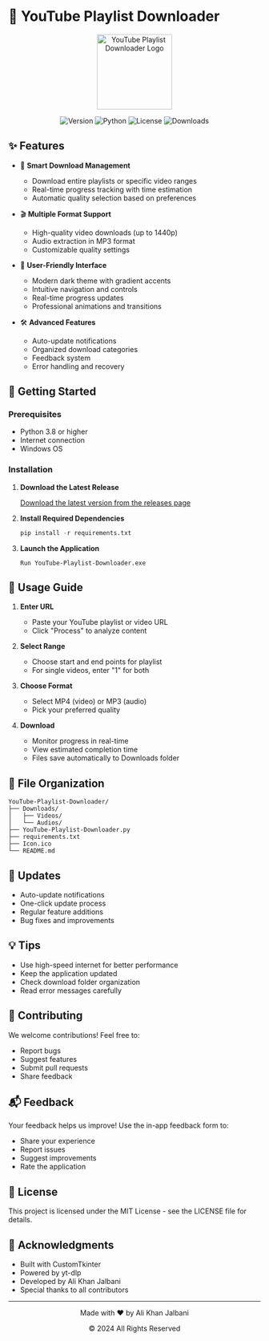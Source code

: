 # 🎥 YouTube Playlist Downloader

<div align="center">
  <img src="https://github.com/MurShidM01/YouTube-Playlist-Downloader-Application/blob/main/Icon.ico" alt="YouTube Playlist Downloader Logo" width="150" height="150">
  
  ![Version](https://img.shields.io/badge/version-1.4.0-blue.svg)
  ![Python](https://img.shields.io/badge/python-3.8+-brightgreen.svg)
  ![License](https://img.shields.io/badge/license-MIT-orange.svg)
  ![Downloads](https://img.shields.io/badge/downloads-1k+-success.svg)
</div>

## ✨ Features

- 🎯 **Smart Download Management**
  - Download entire playlists or specific video ranges
  - Real-time progress tracking with time estimation
  - Automatic quality selection based on preferences

- 🎬 **Multiple Format Support**
  - High-quality video downloads (up to 1440p)
  - Audio extraction in MP3 format
  - Customizable quality settings

- 💫 **User-Friendly Interface**
  - Modern dark theme with gradient accents
  - Intuitive navigation and controls
  - Real-time progress updates
  - Professional animations and transitions

- 🛠️ **Advanced Features**
  - Auto-update notifications
  - Organized download categories
  - Feedback system
  - Error handling and recovery

## 🚀 Getting Started

### Prerequisites

- Python 3.8 or higher
- Internet connection
- Windows OS

### Installation

1. **Download the Latest Release**

   [Download the latest version from the releases page](https://github.com/MurShidM01/YouTube-Playlist-Downloader-Application/releases/)

2. **Install Required Dependencies**
   ```python
   pip install -r requirements.txt
   ```

3. **Launch the Application**
   ```
   Run YouTube-Playlist-Downloader.exe
   ```

## 📝 Usage Guide

1. **Enter URL**
   - Paste your YouTube playlist or video URL
   - Click "Process" to analyze content

2. **Select Range**
   - Choose start and end points for playlist
   - For single videos, enter "1" for both

3. **Choose Format**
   - Select MP4 (video) or MP3 (audio)
   - Pick your preferred quality

4. **Download**
   - Monitor progress in real-time
   - View estimated completion time
   - Files save automatically to Downloads folder

## 📂 File Organization

```
YouTube-Playlist-Downloader/
├── Downloads/
│   ├── Videos/
│   └── Audios/
├── YouTube-Playlist-Downloader.py
├── requirements.txt
├── Icon.ico
└── README.md
```

## 🔄 Updates

- Auto-update notifications
- One-click update process
- Regular feature additions
- Bug fixes and improvements

## 💡 Tips

- Use high-speed internet for better performance
- Keep the application updated
- Check download folder organization
- Read error messages carefully

## 🤝 Contributing

We welcome contributions! Feel free to:
- Report bugs
- Suggest features
- Submit pull requests
- Share feedback

## 📬 Feedback

Your feedback helps us improve! Use the in-app feedback form to:
- Share your experience
- Report issues
- Suggest improvements
- Rate the application

## 📜 License

This project is licensed under the MIT License - see the LICENSE file for details.

## 🙏 Acknowledgments

- Built with CustomTkinter
- Powered by yt-dlp
- Developed by Ali Khan Jalbani
- Special thanks to all contributors

---

<div align="center">
  <p>Made with ❤️ by Ali Khan Jalbani</p>
  <p>© 2024 All Rights Reserved</p>
</div> 
